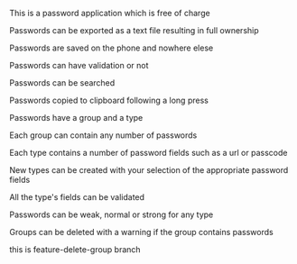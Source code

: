 This is a password application which is free of charge

Passwords can be exported as a text file resulting in full ownership

Passwords are saved on the phone and nowhere elese

Passwords can have validation or not

Passwords can be searched 

Passwords copied to clipboard following a long press

Passwords have a group and a type

Each group can contain any number of passwords

Each type contains a number of password fields such as a url or passcode

New types can be created with your selection of the appropriate password fields

All the type's fields can be validated

Passwords can be weak, normal or strong for any type

Groups can be deleted with a warning if the group contains passwords

this is feature-delete-group branch


